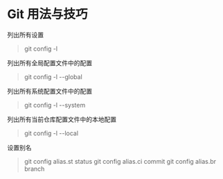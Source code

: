 # Git 用法与技巧


列出所有设置

> git config -l

列出所有全局配置文件中的配置

> git config -l --global

列出所有系统配置文件中的配置

> git config -l --system


列出所有当前仓库配置文件中的本地配置

> git config -l --local


设置别名

> git config alias.st status
git config alias.ci commit
git config alias.br branch



